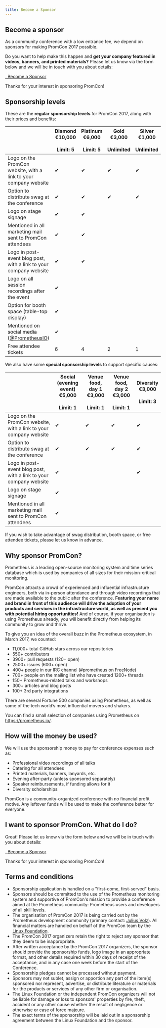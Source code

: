 ```yaml
---
title: Become a Sponsor
---
```


## Become a sponsor

As a community conference with a low entrance fee, we depend on sponsors for
making PromCon 2017 possible.

Do you want to help make this happen and **get your company featured in videos,
banners, and printed materials?** Please let us know via the form below and we
will be in touch with you about details:

<a class="btn btn-default btn-lg" href="https://docs.google.com/forms/d/e/1FAIpQLSdAn-dOMoyf380vn4AitALnW_HuGWQyMfnwGyplHQcxM5lpfw/viewform?usp=sf_link" target="_blank" role="button">
  <i class="fa fa-rocket"></i>&nbsp;&nbsp;Become a Sponsor
</a>

Thanks for your interest in sponsoring PromCon!

## Sponsorship levels

These are the **regular sponsorship levels** for PromCon 2017, along with their
prices and benefits:

<table class="table sponsorships-table">
  <thead>
    <tr>
      <th></th>
      <th class="diamond">
        Diamond<br>
        €10,000<br><br>
        Limit: 5
      </th>
      <th class="platinum">
        Platinum<br>
        €6,000<br><br>
        Limit: 5
      </th>
      <th class="gold">
        Gold<br>
        €3,000<br><br>
        Unlimited
      </th>
      <th class="silver">
        Silver<br>
        €1,000<br><br>
        Unlimited
      </th>
    </tr>
  </thead>
  <tbody>
    <tr>
      <td>
        Logo on the PromCon website, with a link to your company website
      </td>
      <td class="benefit diamond">✔</td>
      <td class="benefit platinum">✔</td>
      <td class="benefit gold">✔</td>
      <td class="benefit silver">✔</td>
    </tr>
    <tr>
      <td>
        Option to distribute swag at the conference
      </td>
      <td class="benefit diamond">✔</td>
      <td class="benefit platinum">✔</td>
      <td class="benefit gold">✔</td>
      <td class="benefit silver">✔</td>
    </tr>
    <tr>
      <td>
        Logo on stage signage
      </td>
      <td class="benefit diamond">✔</td>
      <td class="benefit platinum">✔</td>
      <td class="benefit gold"></td>
      <td class="benefit silver"></td>
    </tr>
    <tr>
      <td>
        Mentioned in all marketing mail sent to PromCon attendees
      </td>
      <td class="benefit diamond">✔</td>
      <td class="benefit platinum">✔</td>
      <td class="benefit gold"></td>
      <td class="benefit silver"></td>
    </tr>
    <tr>
      <td>
        Logo in post-event blog post, with a link to your company website
      </td>
      <td class="benefit diamond">✔</td>
      <td class="benefit platinum">✔</td>
      <td class="benefit gold"></td>
      <td class="benefit silver"></td>
    </tr>
    <tr>
      <td>
        Logo on all session recordings after the event
      </td>
      <td class="benefit diamond">✔</td>
      <td class="benefit platinum"></td>
      <td class="benefit gold"></td>
      <td class="benefit silver"></td>
    </tr>
    <tr>
      <td>
        Option for booth space (table-top display)
      </td>
      <td class="benefit diamond">✔</td>
      <td class="benefit platinum"></td>
      <td class="benefit gold"></td>
      <td class="benefit silver"></td>
    </tr>
    <tr>
      <td>
        Mentioned on social media (<a href="https://twitter.com/PrometheusIO">@PrometheusIO</a>)
      </td>
      <td class="benefit diamond">✔</td>
      <td class="benefit platinum"></td>
      <td class="benefit gold"></td>
      <td class="benefit silver"></td>
    </tr>
    <tr>
      <td>
        Free attendee tickets
      </td>
      <td class="benefit diamond">6</td>
      <td class="benefit platinum">4</td>
      <td class="benefit gold">2</td>
      <td class="benefit silver">1</td>
    </tr>
  </tbody>
</table>

We also have some **special sponsorship levels** to support specific causes:

<table class="table sponsorships-table">
  <thead>
    <tr>
      <th></th>
      <th class="platinum">
        Social (evening event)<br>
        €5,000<br><br>
        Limit: 1
      </th>
      <th class="gold">
        Venue food, day 1<br>
        €3,000<br><br>
        Limit: 1
      </th>
      <th class="gold">
        Venue food, day 2<br>
        €3,000<br><br>
        Limit: 1
      </th>
      <th class="gold">
        Diversity<br>
        €3,000<br><br>
        Limit: 3
      </th>
    </tr>
  </thead>
  <tbody>
    <tr>
      <td>
        Logo on the PromCon website, with a link to your company website
      </td>
      <td class="benefit platinum">✔</td>
      <td class="benefit gold">✔</td>
      <td class="benefit gold">✔</td>
      <td class="benefit gold">✔</td>
    </tr>
    <tr>
      <td>
        Option to distribute swag at the conference
      </td>
      <td class="benefit platinum">✔</td>
      <td class="benefit gold">✔</td>
      <td class="benefit gold">✔</td>
      <td class="benefit gold">✔</td>
    </tr>
    <tr>
      <td>
        Logo in post-event blog post, with a link to your company website
      </td>
      <td class="benefit platinum">✔</td>
      <td class="benefit gold"></td>
      <td class="benefit gold"></td>
      <td class="benefit gold">✔</td>
    </tr>
    <tr>
      <td>
        Logo on stage signage
      </td>
      <td class="benefit platinum">✔</td>
      <td class="benefit gold"></td>
      <td class="benefit gold"></td>
      <td class="benefit gold"></td>
    </tr>
    <tr>
      <td>
        Mentioned in all marketing mail sent to PromCon attendees
      </td>
      <td class="benefit platinum">✔</td>
      <td class="benefit gold"></td>
      <td class="benefit gold"></td>
      <td class="benefit gold"></td>
    </tr>
  </tbody>
</table>

If you wish to take advantage of swag distribution, booth space, or free
attendee tickets, please let us know in advance.

## Why sponsor PromCon?

Prometheus is a leading open-source monitoring system and time series database
which is used by companies of all sizes for their mission-critical monitoring.

PromCon attracts a crowd of experienced and influential
infrastructure engineers, both via in-person attendance and through video
recordings that are made available to the public after the conference.
**Featuring your name and brand in front of this audience will drive the
adoption of your products and services in the infrastructure world, as well as
present you with potential hiring opportunities!** And of course, if your
organisation is using Prometheus already, you will benefit directly from helping
its community to grow and thrive.

To give you an idea of the overall buzz in the Prometheus ecosystem, in March
2017, we counted:

* 11,000+ total GitHub stars across our repositories
* 550+ contributors
* 3900+ pull requests (120+ open)
* 2500+ issues (600+ open)
* 400+ people in our IRC channel (#prometheus on FreeNode)
* 700+ people on the mailing list who have created 1200+ threads
* 150+ Prometheus-related talks and workshops
* 300+ articles and blog posts
* 100+ 3rd party integrations

There are several Fortune 500 companies using Prometheus, as well as some of the
tech world’s most influential movers and shakers.

You can find a small selection of companies using Prometheus on
https://prometheus.io/.

## How will the money be used?

We will use the sponsorship money to pay for conference expenses such as:

* Professional video recordings of all talks
* Catering for all attendees
* Printed materials, banners, lanyards, etc.
* Evening after-party (unless sponsored separately)
* Speaker reimbursements, if funding allows for it
* Diversity scholarships

PromCon is a community-organized conference with no financial profit motive. Any
leftover funds will be used to make the conference better for everyone.

## I want to sponsor PromCon. What do I do?

Great! Please let us know via the form below and we will be in touch with you
about details:

<a class="btn btn-default btn-lg" href="https://docs.google.com/forms/d/e/1FAIpQLSdAn-dOMoyf380vn4AitALnW_HuGWQyMfnwGyplHQcxM5lpfw/viewform?usp=sf_link" target="_blank" role="button">
  <i class="fa fa-rocket"></i>&nbsp;&nbsp;Become a Sponsor
</a>

Thanks for your interest in sponsoring PromCon!

## Terms and conditions

* Sponsorship application is handled on a "first-come, first-served" basis.
* Sponsors should be committed to the use of the Prometheus monitoring system
  and supportive of PromCon's mission to provide a conference aimed at the
  Prometheus community: Prometheus users and developers of all skill levels.
* The organisation of PromCon 2017 is being carried out by the Prometheus
  development community (primary contact: [Julius Volz](mailto:julius.volz@gmail.com)).
  All financial matters are handled on behalf of the PromCon team by the
  [Linux Foundation](https://www.linuxfoundation.org/).
* The PromCon 2017 organizers retain the right to reject any sponsor that they
  deem to be inappropriate.
* After written acceptance by the PromCon 2017 organizers, the sponsor should
  provide the sponsorship funds, logo image in an appropriate format, and other
  details required within 30 days of receipt of the acceptance, and in any
  case one week before the start of the Conference.
* Sponsorship pledges cannot be processed without payment.
* Sponsors may not sublet, assign or apportion any part of the item(s)
  sponsored nor represent, advertise, or distribute literature or materials for
  the products or services of any other firm or organisation.
* The Linux Foundation or the independent PromCon organizers will not be
  liable for damage or loss to sponsors' properties by fire, theft, accident or
  any other cause whether the result of negligence or otherwise or case of
  force majeure.
* The exact terms of the sponsorship will be laid out in a sponsorship agreement
  between the Linux Foundation and the sponsor.
